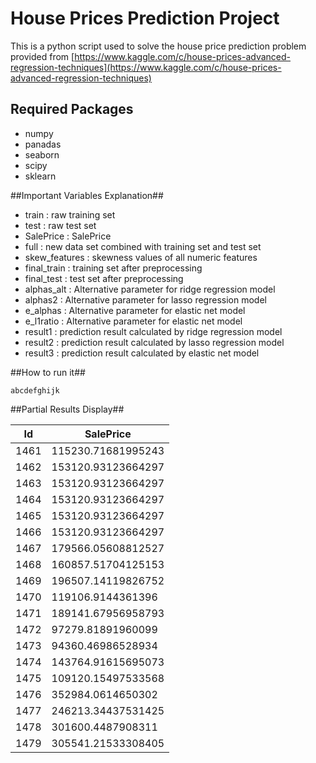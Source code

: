 # House Prices Prediction Project

This is a python script used to solve the house price prediction problem provided from [https://www.kaggle.com/c/house-prices-advanced-regression-techniques](https://www.kaggle.com/c/house-prices-advanced-regression-techniques)

## Required Packages
- numpy
- panadas
- seaborn
- scipy
- sklearn

##Important Variables Explanation##
- train : raw training set
- test : raw test set
- SalePrice : SalePrice 
- full : new data set combined with training set and test set
- skew_features : skewness values of all numeric features
- final_train : training set after preprocessing
- final_test : test set after preprocessing
- alphas_alt : Alternative parameter for ridge regression model
- alphas2 : Alternative parameter for lasso regression model
- e_alphas : Alternative parameter for elastic net model
- e_l1ratio : Alternative parameter for elastic net model
- result1 : prediction result calculated by ridge regression model
- result2 : prediction result calculated by lasso regression model
- result3 : prediction result calculated by elastic net model

##How to run it##
```
abcdefghijk
```

##Partial Results Display##

|Id   |SalePrice          |
|-----|-------------------|
|1461 |115230.71681995243 |
|1462 |153120.93123664297 |
|1463 |153120.93123664297 |
|1464 |153120.93123664297 |
|1465 |153120.93123664297 |
|1466 |153120.93123664297 |
|1467 |179566.05608812527 |
|1468 |160857.51704125153 |
|1469 |196507.14119826752 |
|1470 |119106.9144361396  |
|1471 |189141.67956958793 |
|1472 |97279.81891960099  |
|1473 |94360.46986528934  |
|1474 |143764.91615695073 |
|1475 |109120.15497533568 |
|1476 |352984.0614650302  |
|1477 |246213.34437531425 |
|1478 |301600.4487908311  |
|1479 |305541.21533308405 |
